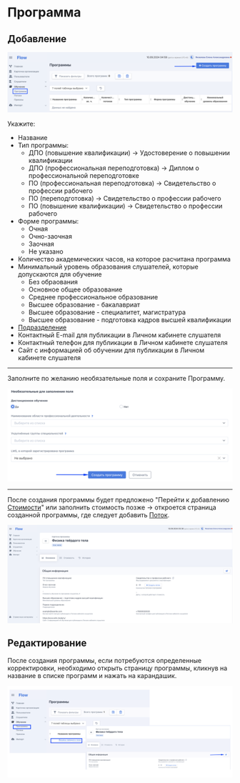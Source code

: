 # Программа

## Добавление

![](<../../.gitbook/assets/image (74).png>)

Укажите:

* Название
* Тип программы:
  * ДПО (повышение квалификации) -> Удостоверение о повышении квалификации
  * ДПО (профессиональная переподготовка) -> Диплом о профессиональной переподготовке
  * ПО (профессиональная переподготовка) -> Свидетельство о профессии рабочего
  * ПО (переподготовка) -> Свидетельство о профессии рабочего
  * ПО (повышение квалификации) -> Свидетельство о профессии рабочего
* Формe программы:
  * Очная
  * Очно-заочная
  * Заочная
  * Не указано
* Количество академических часов, на которое расчитана программа
* Минимальный уровень образования слушателей, которые допускаются для обучение
  * Без обраования
  * Основное общее образование
  * Среднее профессиональное образование
  * Высшее образование - бакалавриат
  * Высшее образование - специалитет, магистратура
  * Высшее образование - подготовка кадров высшей квалификации
* [Подразделение](../../organizaciya/sozdanie-organizacii.md#podrazdelenie)
* Контактный E-mail для публикации в Личном кабинете слушателя
* Контактный телефон для публикации в Личном кабинете слушателя
* Сайт с информацией об обучении для публикации в Личном кабинете слушателя

***

Заполните по желанию необязательные поля и сохраните Программу.

![](<../../.gitbook/assets/image (77).png>)

***

После создания программы будет предложено  "Перейти к добавлению [Стоимости](stoimost-programmy.md)" или заполнить стоимость позже ->  откроется страница созданной программы, где следует добавить [Поток](potok/).

![](<../../.gitbook/assets/image (80).png>)

## Редактирование 

После создания программы, если потребуются определенные корректировки, необходимо открыть страницу программы, кликнув на название в списке программ и нажать на карандашик.

![](<../../.gitbook/assets/image (82).png>)
